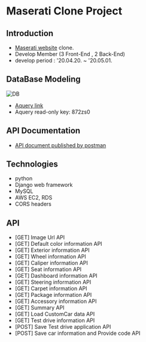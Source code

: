 # Maserati Clone Project

## Introduction
- [Maserati website](https://www.maserati.com/kr/ko) clone.
- Develop Member (3 Front-End , 2 Back-End) 
- develop period : '20.04.20. ~ '20.05.01.

## DataBase Modeling
![DB](https://user-images.githubusercontent.com/29778054/80758924-675dfe80-8b71-11ea-87e5-7bbd096a5cf0.PNG)
- [Aquery link](https://aquerytool.com:443/aquerymain/index/?rurl=0d127070-399a-4364-960e-ca9891bd0e8a&)
- Aquery read-only key: 872zs0

## API Documentation
- [API document published by postman](https://documenter.getpostman.com/view/11221306/SzfDy5Ru?version=latest)

## Technologies
- python
- Django web framework
- MySQL
- AWS EC2, RDS
- CORS headers

## API
- [GET] Image Url API
- [GET] Default color information API
- [GET] Exterior information API
- [GET] Wheel information API
- [GET] Caliper information API
- [GET] Seat information API
- [GET] Dashboard information API
- [GET] Steering information API
- [GET] Carpet information API
- [GET] Package information API
- [GET] Accessory information API
- [GET] Summary API
- [GET] Load CustomCar data API
- [GET] Test drive information API
- [POST] Save Test drive application API
- [POST] Save car information and Provide code API
